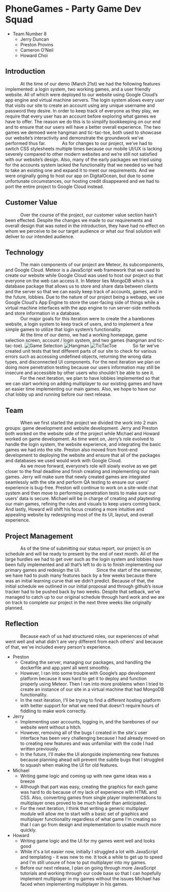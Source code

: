 # PhoneGames - **Party Game Dev Squad**
- Team Number 8  
  - Jerry Duncan
  - Preston Provins
  - Cameron O’Neil
  - Howard Choi

## Introduction
&nbsp;&nbsp;&nbsp;&nbsp;&nbsp;&nbsp;&nbsp;&nbsp;&nbsp;&nbsp;&nbsp;&nbsp;At the time of our demo (March 21st) we had the following
features implemented: a login system, two working games, and a user friendly website. All of which were deployed to our website using
Google Cloud’s app engine and virtual machine servers. The login system allows every user that visits our site to create an account
using any unique username and password they desire. In order to keep track of everyone as they play, we require that every user has an
account before exploring what games we have to offer. The reason we do this is to simplify bookkeeping on our end and to ensure that our
users will have a better overall experience. The two games we demoed were hangman and tic-tac-toe, both used to showcase our website’s
interactivity and demonstrate the groundwork we’ve performed thus far.
&nbsp;&nbsp;&nbsp;&nbsp;&nbsp;&nbsp;&nbsp;&nbsp;&nbsp;&nbsp;&nbsp;&nbsp;As for changes to our project, we’ve had to switch CSS
stylesheets multiple times because our mobile UI/UX is lacking severely compared to other modern websites and we’re still not satisfied
with our website’s design. Also, many of the early packages we tried using for the accounts system lacked the functionality that we
needed so we had to take an existing one and expand it to meet our requirements. And we were originally going to host our app on
DigitalOcean, but due to some unfortunate circumstances, our hosting credit disappeared and we had to port the entire project to Google
Cloud instead.

## Customer Value
&nbsp;&nbsp;&nbsp;&nbsp;&nbsp;&nbsp;&nbsp;&nbsp;&nbsp;&nbsp;&nbsp;&nbsp;Over the course of the project, our customer value section
hasn’t been effected. Despite the changes we made to our requirements and overall design that was noted in the introduction, they have
had no effect on whom we perceive to be our target audience or what our final solution will deliver to our intended audience.

## Technology
&nbsp;&nbsp;&nbsp;&nbsp;&nbsp;&nbsp;&nbsp;&nbsp;&nbsp;&nbsp;&nbsp;&nbsp;The main components of our project are Meteor, its
subcomponents, and Google Cloud. Meteor is a JavaScript web framework that we used to create our website while Google Cloud was used to
host our project so that everyone on the web can access it. In Meteor lies MongoDB which is a database package that allows us to store
and share data between clients and the server so that we can easily keep track of accounts, games, and in the future, lobbies. Due to
the nature of our project being a webapp, we use Google Cloud's App Engine to store the user-facing side of things while a virtual
machine interfaces with the app engine to run server-side methods and store information in a database.  
&nbsp;&nbsp;&nbsp;&nbsp;&nbsp;&nbsp;&nbsp;&nbsp;&nbsp;&nbsp;&nbsp;&nbsp;Our major goals for this iteration were to create the a
barebones website, a login system to keep track of users, and to implement a few simple games to utilize that login system’s
functionality.  
&nbsp;&nbsp;&nbsp;&nbsp;&nbsp;&nbsp;&nbsp;&nbsp;&nbsp;&nbsp;&nbsp;&nbsp;At the time of our demo, we had a working homepage, game
selection screen, account / login system, and two games (hangman and tic-tac-toe).
![Game Selection](https://i.imgur.com/D3xE16G.png)
![Hangman](https://i.imgur.com/h4gtX3V.png)
![TicTacToe](https://i.imgur.com/8JnqmJZ.png)
&nbsp;&nbsp;&nbsp;&nbsp;&nbsp;&nbsp;&nbsp;&nbsp;&nbsp;&nbsp;&nbsp;&nbsp;So far we've created unit tests that test different parts of our site to check for various errors such as accessing undefined objects, returning the wrong data types, and disconnected UI components.
For the next iteration we plan on doing more penetration testing because our users information may still be insecure and accessible by
other users who shouldn't be able to see it.  
&nbsp;&nbsp;&nbsp;&nbsp;&nbsp;&nbsp;&nbsp;&nbsp;&nbsp;&nbsp;&nbsp;&nbsp;For the next iteration, we plan to have lobbies implemented so
that we can start working on adding multiplayer to our existing games and have an easier time implementing our main games. Also, we hope
to have our chat lobby up and running before our next release.

## Team
&nbsp;&nbsp;&nbsp;&nbsp;&nbsp;&nbsp;&nbsp;&nbsp;&nbsp;&nbsp;&nbsp;&nbsp;When we first started the project we divided the work into 2
main groups: game development and website development. Jerry and Preston both worked on the website side of the project while Michael
and Howard worked on game development. As time went on, Jerry’s role evolved to handle the login system, the website experience, and
integrating the basic games we had into the site. Preston also moved from front-end development to deploying the website and ensure that
all of the packages and databases we used would work with Google Cloud.  
&nbsp;&nbsp;&nbsp;&nbsp;&nbsp;&nbsp;&nbsp;&nbsp;&nbsp;&nbsp;&nbsp;&nbsp;As we move forward, everyone’s role will slowly evolve as we get
closer to the final deadline and finish creating and implementing our main games. Jerry will make sure that newly created games are
integrated seamlessly with the site and perform QA testing to ensure our users’ experience is bug-free. Preston will continue to work on
a site-wide chat system and then move to performing penetration tests to make sure our users’ data is secure. Michael will be in charge
of creating and playtesting our main games, refining the rules and visuals to keep users coming back. And lastly, Howard will shift his
focus creating a more intuitive and appealing website by redesigning most of the its UI, layout, and overall experience.

## Project Management
&nbsp;&nbsp;&nbsp;&nbsp;&nbsp;&nbsp;&nbsp;&nbsp;&nbsp;&nbsp;&nbsp;&nbsp;As of the time of submitting our status report, our project is
on schedule and will be ready to present by the end of next month. All of the large hurdles we had to get over such as the login system
and lobbies have been fully implemented and all that’s left to do is to finish implementing our primary games and redesign the UI.
&nbsp;&nbsp;&nbsp;&nbsp;&nbsp;&nbsp;&nbsp;&nbsp;&nbsp;&nbsp;&nbsp;&nbsp;Since the start of the semester, we have had to push many
features back by a few weeks because there was an initial learning curve that we didn’t predict. Because of that, the initial schedule
we outlined in our initial proposal and through github’s issue tracker had to be pushed back by two weeks. Despite that setback, we’ve
managed to catch up to our original schedule through hard work and we are on track to complete our project in the next three weeks like
originally planned.

## Reflection

&nbsp;&nbsp;&nbsp;&nbsp;&nbsp;&nbsp;&nbsp;&nbsp;&nbsp;&nbsp;&nbsp;&nbsp;Because each of us had structured roles, our experiences of what went well and what didn't are very different from each others' and because of that, we've included every person's experience.
- Preston
  - Creating the server, managing our packages, and handling the dockerfile and app.yaml all went smoothly. 
  - However, I ran into some trouble with Google’s app development platform because it was hard to get it to deploy and function properly using Meteor. Then I ran into more problems when I tried to create an instance of our site in a virtual machine that had MongoDB functionality. 
  - In the next iteration, I'll be trying to find a different hosting platform with better support for what we need that doesn't require hours of fiddling to make work correctly.
- Jerry
  - Implementing user accounts, logging in, and the barebones of our website went without a hitch.
  - However, removing all of the bugs I created in the site's user interface has been very challenging because I had already moved on to creating new features and was unfamiliar with the code I had written previously.
  - In the future, I'll make the UI alongside implementing new features because planning ahead will prevent the subtle bugs that I struggled to squash when making the UI for old features.
- Michael
  - Writing game logic and coming up with new game ideas was a breeze
  - Although that part was easy, creating the graphics for each game was hard to do because of my lack of experience with HTML and CSS. Also, converting games from single player implementations to multiplayer ones proved to be much harder than anticipated.
  - For the next iteration, I think that writing a generic multiplayer module will allow me to start with a basic set of graphics and multiplayer functionality regardless of what game I'm creating so that I can go from design and implementation to usable much more quickly.
- Howard
  - Writing game logic and the UI for my games went well and looks good
  - While it's a lot easier now, initially I struggled a lot with JavaScript and templating - it was new to me. It took a while to get up to speed and I'm still unsure of how to put multiplayer into my games.
  - Before our next release, I plan on going through more JavaScript tutorials and working through our code base so that I can hopefully implement multiplayer in my games without the issues Michael has faced when implementing multiplayer in his games.
